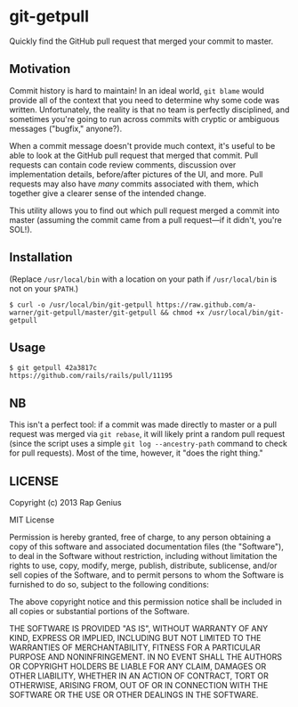 git-getpull
===========

Quickly find the GitHub pull request that merged your commit to master.

## Motivation

Commit history is hard to maintain! In an ideal world, `git blame` would provide all of the context that you need to determine why some code was written. Unfortunately, the reality is that no team is perfectly disciplined, and sometimes you're going to run across commits with cryptic or ambiguous messages ("bugfix," anyone?).

When a commit message doesn't provide much context, it's useful to be able to look at the GitHub pull request that merged that commit. Pull requests can contain code review comments, discussion over implementation details, before/after pictures of the UI, and more. Pull requests may also have *many* commits associated with them, which together give a clearer sense of the intended change.

This utility allows you to find out which pull request merged a commit into master (assuming the commit came from a pull request—if it didn't, you're SOL!).

## Installation

(Replace `/usr/local/bin` with a location on your path if `/usr/local/bin` is not on your `$PATH`.)

```shell
$ curl -o /usr/local/bin/git-getpull https://raw.github.com/a-warner/git-getpull/master/git-getpull && chmod +x /usr/local/bin/git-getpull
```

## Usage

```shell
$ git getpull 42a3817c
https://github.com/rails/rails/pull/11195
```

## NB

This isn't a perfect tool: if a commit was made directly to master or a pull request was merged via `git rebase`, it will likely print a random pull request (since the script uses a simple `git log --ancestry-path` command to check for pull requests). Most of the time, however, it "does the right thing."

## LICENSE

Copyright (c) 2013 Rap Genius

MIT License

Permission is hereby granted, free of charge, to any person obtaining
a copy of this software and associated documentation files (the
"Software"), to deal in the Software without restriction, including
without limitation the rights to use, copy, modify, merge, publish,
distribute, sublicense, and/or sell copies of the Software, and to
permit persons to whom the Software is furnished to do so, subject to
the following conditions:

The above copyright notice and this permission notice shall be
included in all copies or substantial portions of the Software.

THE SOFTWARE IS PROVIDED "AS IS", WITHOUT WARRANTY OF ANY KIND,
EXPRESS OR IMPLIED, INCLUDING BUT NOT LIMITED TO THE WARRANTIES OF
MERCHANTABILITY, FITNESS FOR A PARTICULAR PURPOSE AND
NONINFRINGEMENT. IN NO EVENT SHALL THE AUTHORS OR COPYRIGHT HOLDERS BE
LIABLE FOR ANY CLAIM, DAMAGES OR OTHER LIABILITY, WHETHER IN AN ACTION
OF CONTRACT, TORT OR OTHERWISE, ARISING FROM, OUT OF OR IN CONNECTION
WITH THE SOFTWARE OR THE USE OR OTHER DEALINGS IN THE SOFTWARE.
